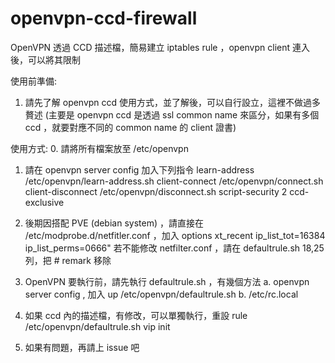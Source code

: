 # openvpn-ccd-firewall
OpenVPN 透過 CCD 描述檔，簡易建立 iptables rule ，openvpn client 連入後，可以將其限制

使用前準備:
1. 請先了解 openvpn ccd 使用方式，並了解後，可以自行設立，這裡不做過多贅述 
   (主要是 openvpn ccd 是透過 ssl common name 來區分，如果有多個 ccd ，就要對應不同的 common name 的 client 證書)

使用方式:
0. 請將所有檔案放至 /etc/openvpn

1. 請在 openvpn server config 加入下列指令
learn-address /etc/openvpn/learn-address.sh
client-connect /etc/openvpn/connect.sh
client-disconnect /etc/openvpn/disconnect.sh
script-security 2
ccd-exclusive

2. 後期因搭配 PVE (debian system) ，請直接在 /etc/modprobe.d/netfitler.conf ，加入 options xt_recent ip_list_tot=16384 ip_list_perms=0666"
   若不能修改 netfilter.conf ，請在 defaultrule.sh 18,25列，把 # remark 移除

3. OpenVPN 要執行前，請先執行 defaultrule.sh ，有幾個方法
   a. openvpn server config  , 加入
     up /etc/openvpn/defaultrule.sh
   b. /etc/rc.local

4. 如果 ccd 內的描述檔，有修改，可以單獨執行，重設 rule
   /etc/openvpn/defaultrule.sh vip init

5. 如果有問題，再請上 issue 吧
